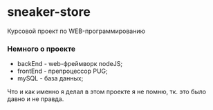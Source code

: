 # sneaker-store
 Курсовой проект по WEB-программированию

### Немного о проекте
- backEnd - web-фреймворк nodeJS;
- frontEnd - препроцессор PUG;
- mySQL - база данных;

Что и как именно я делал в этом проекте я не помню, тк. это было давно и не правда.
